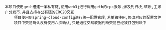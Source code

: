 	本项目使用geth搭建一条私有链,使用web3j进行调用geth的rpc服务,涉及到扫块,转账,主账户分发币,并且支持与公有链的ERC20交互
        项目使用到spring-cloud-config进行统一配置管理,若单独使用,修改对应的配置文件
        项目中交易确认没有使用六次确认,只是通过交易收据判断交易已经被打包到块中
